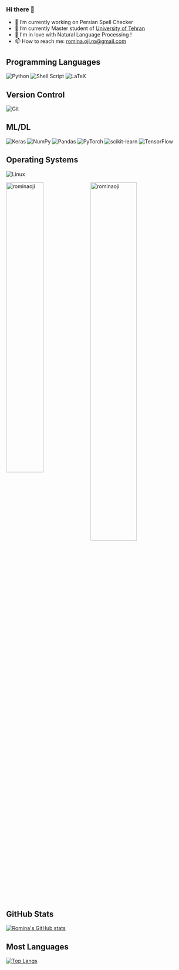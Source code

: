 ### Hi there 👋

- 🔭 I’m currently working on Persian Spell Checker
- 🌱 I’m currently Master student of [University of Tehran](https://ut.ac.ir/en)
- 💬 I'm in love with Natural Language Processing !
- 📫 How to reach me: romina.oji.ro@gmail.com


## Programming Languages
![Python](https://img.shields.io/badge/python-3670A0?style=for-the-badge&logo=python&logoColor=ffdd54)
![Shell Script](https://img.shields.io/badge/shell_script-%23121011.svg?style=for-the-badge&logo=gnu-bash&logoColor=white)
![LaTeX](https://img.shields.io/badge/latex-%23008080.svg?style=for-the-badge&logo=latex&logoColor=white)


## Version Control
![Git](https://img.shields.io/badge/git-%23F05033.svg?style=for-the-badge&logo=git&logoColor=white)


## ML/DL
![Keras](https://img.shields.io/badge/Keras-%23D00000.svg?style=for-the-badge&logo=Keras&logoColor=white)
![NumPy](https://img.shields.io/badge/numpy-%23013243.svg?style=for-the-badge&logo=numpy&logoColor=white)
![Pandas](https://img.shields.io/badge/pandas-%23150458.svg?style=for-the-badge&logo=pandas&logoColor=white)
![PyTorch](https://img.shields.io/badge/PyTorch-%23EE4C2C.svg?style=for-the-badge&logo=PyTorch&logoColor=white)
![scikit-learn](https://img.shields.io/badge/scikit--learn-%23F7931E.svg?style=for-the-badge&logo=scikit-learn&logoColor=white)
![TensorFlow](https://img.shields.io/badge/TensorFlow-%23FF6F00.svg?style=for-the-badge&logo=TensorFlow&logoColor=white)

## Operating Systems
![Linux](https://img.shields.io/badge/Linux-FCC624?style=for-the-badge&logo=linux&logoColor=black)

<div>
  <img width="45%" align="left" src="https://github-readme-stats.vercel.app/api?username=rominaoji&show_icons=true&theme=tokyonight&count_private=true&locale=en&layout=compact" alt="rominaoji" />
  <img width="50%"  src="https://github-readme-streak-stats.herokuapp.com/?user=rominaoji&" alt="rominaoji" />
</div>

## GitHub Stats
[![Romina's GitHub stats](https://github-readme-stats.vercel.app/api?username=rominaoji&show_icons=true&theme=tokyonight&count_private=true&locale=en&layout=compact)](https://github.com/rominaoji/github-readme-stats)

## Most Languages
[![Top Langs](https://github-readme-stats.vercel.app/api/top-langs/?username=rominaoji&layout=compact&theme=tokyonight)](https://github.com/rominaoji/github-readme-stats)